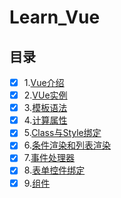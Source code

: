 # Learn_Vue
## 目录
- [x] 1.[Vue介绍](https://github.com/RaiyenXiao/Learn_Vue/tree/master/Vue%E4%BB%8B%E7%BB%8D)
- [x] 2.[VUe实例](https://github.com/RaiyenXiao/Learn_Vue/tree/master/Vue%E5%AE%9E%E4%BE%8B)
- [x] 3.[模板语法](https://github.com/RaiyenXiao/Learn_Vue/tree/master/Vue%E6%A8%A1%E6%9D%BF%E8%AF%AD%E6%B3%95)
- [x] 4.[计算属性](https://github.com/RaiyenXiao/Learn_Vue/tree/master/Vue%E8%AE%A1%E7%AE%97%E5%B1%9E%E6%80%A7)
- [x] 5.[Class与Style绑定](https://github.com/RaiyenXiao/Learn_Vue/tree/master/Class%E4%B8%8EStyle%E7%BB%91%E5%AE%9A)
- [x] 6.[条件渲染和列表渲染](https://github.com/RaiyenXiao/Learn_Vue/tree/master/%E6%9D%A1%E4%BB%B6%E6%B8%B2%E6%9F%93%E5%92%8C%E5%88%97%E8%A1%A8%E6%B8%B2%E6%9F%93)
- [x] 7.[事件处理器](https://github.com/RaiyenXiao/Learn_Vue/tree/master/%E4%BA%8B%E4%BB%B6%E5%A4%84%E7%90%86%E5%99%A8)
- [x] 8.[表单控件绑定](https://github.com/RaiyenXiao/Learn_Vue/tree/master/%E8%A1%A8%E5%8D%95%E6%8E%A7%E4%BB%B6%E7%BB%91%E5%AE%9A)
- [x] 9.[组件](https://github.com/RaiyenXiao/Learn_Vue/tree/master/%E7%BB%84%E4%BB%B6)